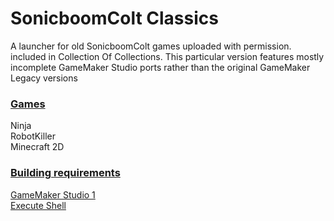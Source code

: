 # SonicboomColt Classics

A launcher for old SonicboomColt games uploaded with permission. included in Collection Of Collections. This particular version features mostly incomplete GameMaker Studio ports rather than the original GameMaker Legacy versions

### <b><u>Games</b></u>

Ninja
\
RobotKiller
\
Minecraft 2D

### <b><u>Building requirements</b></u>

[GameMaker Studio 1](https://gminstall.yoyogames.com/downloads/gm-studio/GMStudio-Installer-1.4.9999.exe)
\
[Execute Shell](https://marketplace.gamemaker.io/assets/575/execute-shell)
